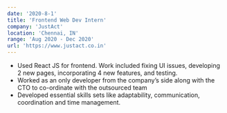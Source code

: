 ```yaml
---
date: '2020-8-1'
title: 'Frontend Web Dev Intern'
company: 'JustAct'
location: 'Chennai, IN'
range: 'Aug 2020 - Dec 2020'
url: 'https://www.justact.co.in'
---
```


- Used React JS for frontend. Work included fixing UI issues, developing 2 new pages, incorporating 4 new features, and testing.
- Worked as an only developer from the company’s side along with the CTO to co-ordinate with the outsourced team
- Developed essential skills sets like adaptability, communication, coordination and time management.
